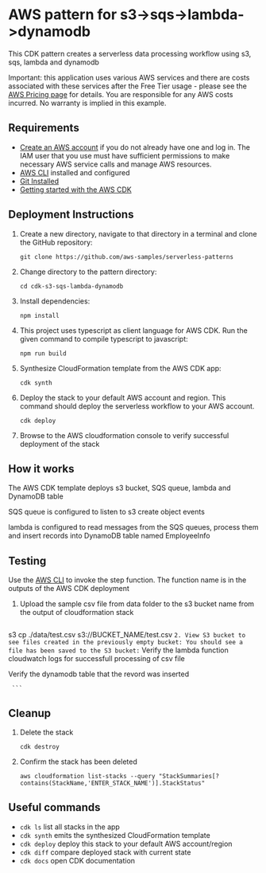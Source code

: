# AWS pattern for s3->sqs->lambda->dynamodb

This CDK  pattern creates a serverless data processing workflow using s3, sqs, lambda and dynamodb


Important: this application uses various AWS services and there are costs associated with these services after the Free Tier usage - please see the [AWS Pricing page](https://aws.amazon.com/pricing/) for details. You are responsible for any AWS costs incurred. No warranty is implied in this example.

## Requirements

* [Create an AWS account](https://portal.aws.amazon.com/gp/aws/developer/registration/index.html) if you do not already have one and log in. The IAM user that you use must have sufficient permissions to make necessary AWS service calls and manage AWS resources.
* [AWS CLI](https://docs.aws.amazon.com/cli/latest/userguide/install-cliv2.html) installed and configured
* [Git Installed](https://git-scm.com/book/en/v2/Getting-Started-Installing-Git)
* [Getting started with the AWS CDK](https://docs.aws.amazon.com/cdk/v2/guide/getting_started.html)

## Deployment Instructions

 1. Create a new directory, navigate to that directory in a terminal and clone the GitHub repository:
    ```
    git clone https://github.com/aws-samples/serverless-patterns
    ```
 2. Change directory to the pattern directory:
     ```
     cd cdk-s3-sqs-lambda-dynamodb
     ```
 3. Install dependencies:
     ```
     npm install
     ```
 4. This project uses typescript as client language for AWS CDK. Run the given command to compile typescript to javascript:
     ```
     npm run build
     ```
 5. Synthesize CloudFormation template from the AWS CDK app:
     ```
     cdk synth
     ```
 6. Deploy the stack to your default AWS account and region. This command should deploy the serverless workflow to your AWS account.
     ```
     cdk deploy
     ```
 8. Browse to the AWS cloudformation console to verify successful deployment of the stack

## How it works

The AWS CDK  template deploys s3 bucket, SQS queue, lambda and DynamoDB table 

SQS queue is configured to listen to s3 create object events

lambda is configured to read messages from the SQS queues, process them and insert records into DynamoDB table named EmployeeInfo 




## Testing

Use the [AWS CLI](https://docs.aws.amazon.com/cli/latest/userguide/install-cliv2.html) to invoke the step function. The function name is in the outputs of the AWS CDK deployment

 1. Upload the sample csv file from data folder to the s3 bucket name from the output of cloudformation stack
    ```
   s3 cp ./data/test.csv s3://BUCKET_NAME/test.csv
    ```
 2. View S3 bucket to see files created in the previously empty bucket: You should see a file has been saved to the S3 bucket:
     ```
   Verify the lambda function cloudwatch logs for successfull processing of csv file
   
  Verify the dynamodb table that the revord was inserted
  
     ```

## Cleanup

 1. Delete the stack
    ```
    cdk destroy
    ```
 2. Confirm the stack has been deleted
    ```
    aws cloudformation list-stacks --query "StackSummaries[?contains(StackName,'ENTER_STACK_NAME')].StackStatus"
    ```

## Useful commands

 * `cdk ls`          list all stacks in the app
 * `cdk synth`       emits the synthesized CloudFormation template
 * `cdk deploy`      deploy this stack to your default AWS account/region
 * `cdk diff`        compare deployed stack with current state
 * `cdk docs`        open CDK documentation
